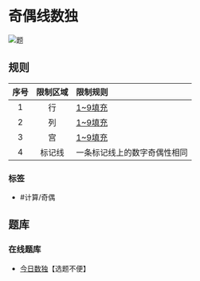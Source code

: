 # 奇偶线数独
<!-- START doctoc generated TOC please keep comment here to allow auto update -->
<!-- DON'T EDIT THIS SECTION, INSTEAD RE-RUN doctoc TO UPDATE -->

<!-- END doctoc generated TOC please keep comment here to allow auto update -->

![题](https://cn.sudoku.today/pic/04/paritysudoku/67547_277053.png)

## 规则

| 序号  | 限制区域 | 限制规则           |
|:---:|:----:|:---------------|
|  1  |  行   | [1~9填充]        |
|  2  |  列   | [1~9填充]        |
|  3  |  宫   | [1~9填充]        |
|  4  | 标记线  | 一条标记线上的数字奇偶性相同 |

### 标签

- #计算/奇偶

## 题库

### 在线题库

- [今日数独]【选题不便】

[1~9填充]: ../../../../rules/rules.md#1to9填充

[今日数独]: https://cn.sudoku.today/g-parity-lines-sudoku/
